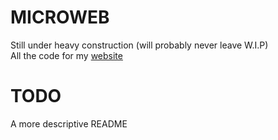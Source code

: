 # MICROWEB

Still under heavy construction (will probably never leave W.I.P)\
All the code for my [website](https://www.nicolas-frey.com)

# TODO
A more descriptive README
